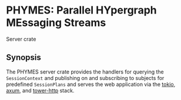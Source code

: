 # PHYMES: Parallel HYpergraph MEssaging Streams

Server crate

<!--- ANCHOR: synopsis --->

## Synopsis

The PHYMES server crate provides the handlers for querying the `SessionContext` and publishing on and subscribing to subjects for predefined `SessionPlans` and serves the web application via the [tokio](https://tokio.rs/), [axum](https://github.com/tokio-rs/axum), and [tower-http](https://github.com/tower-rs/tower-http) stack.

<!--- ANCHOR_END: synopsis --->